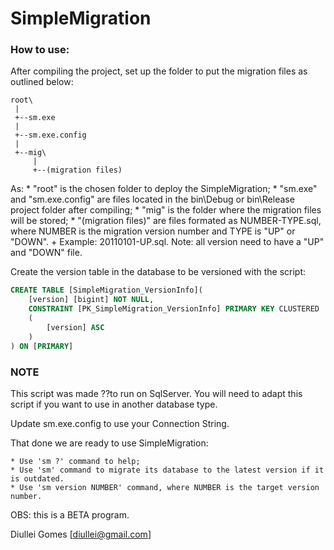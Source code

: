 # SimpleMigration

### How to use:

After compiling the project, set up the folder to put the migration files as outlined below:

```text
root\
 |
 +--sm.exe
 |
 +--sm.exe.config
 |
 +--mig\
     |
     +--(migration files)
```

As: 
	* "root" is the chosen folder to deploy the SimpleMigration;
	* "sm.exe" and "sm.exe.config" are files located in the bin\Debug or bin\Release project folder after compiling;
	* "mig" is the folder where the migration files will be stored;
	* "(migration files)" are files formated as NUMBER-TYPE.sql, where NUMBER is the migration version number and TYPE is "UP" or "DOWN". 
		+ Example: 20110101-UP.sql. Note: all version need to have a "UP" and "DOWN" file.

Create the version table in the database to be versioned with the script:

```sql
CREATE TABLE [SimpleMigration_VersionInfo](
	[version] [bigint] NOT NULL,
	CONSTRAINT [PK_SimpleMigration_VersionInfo] PRIMARY KEY CLUSTERED 
	(
		[version] ASC
	)
) ON [PRIMARY]
```

### NOTE

This script was made ??to run on SqlServer. You will need to adapt this script if you want to use in another database type.

Update sm.exe.config to use your Connection String.

That done we are ready to use SimpleMigration:

	* Use 'sm ?' command to help;
	* Use 'sm' command to migrate its database to the latest version if it is outdated.
	* Use 'sm version NUMBER' command, where NUMBER is the target version number.
	
OBS: this is a BETA program.


Diullei Gomes [diullei@gmail.com]
